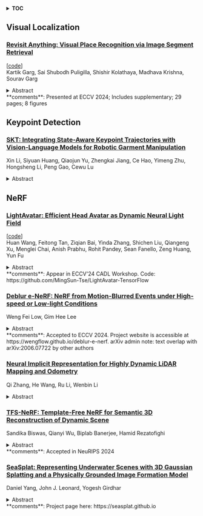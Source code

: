 <details>
  <summary><b>TOC</b></summary>
  <ol>
    <li><a href=#visual-localization>Visual Localization</a></li>
      <ul>
        <li><a href=#Revisit-Anything:-Visual-Place-Recognition-via-Image-Segment-Retrieval>Revisit Anything: Visual Place Recognition via Image Segment Retrieval</a></li>
      </ul>
    </li>
    <li><a href=#keypoint-detection>Keypoint Detection</a></li>
      <ul>
        <li><a href=#SKT:-Integrating-State-Aware-Keypoint-Trajectories-with-Vision-Language-Models-for-Robotic-Garment-Manipulation>SKT: Integrating State-Aware Keypoint Trajectories with Vision-Language Models for Robotic Garment Manipulation</a></li>
      </ul>
    </li>
    <li><a href=#nerf>NeRF</a></li>
      <ul>
        <li><a href=#LightAvatar:-Efficient-Head-Avatar-as-Dynamic-Neural-Light-Field>LightAvatar: Efficient Head Avatar as Dynamic Neural Light Field</a></li>
        <li><a href=#Deblur-e-NeRF:-NeRF-from-Motion-Blurred-Events-under-High-speed-or-Low-light-Conditions>Deblur e-NeRF: NeRF from Motion-Blurred Events under High-speed or Low-light Conditions</a></li>
        <li><a href=#Neural-Implicit-Representation-for-Highly-Dynamic-LiDAR-Mapping-and-Odometry>Neural Implicit Representation for Highly Dynamic LiDAR Mapping and Odometry</a></li>
        <li><a href=#TFS-NeRF:-Template-Free-NeRF-for-Semantic-3D-Reconstruction-of-Dynamic-Scene>TFS-NeRF: Template-Free NeRF for Semantic 3D Reconstruction of Dynamic Scene</a></li>
        <li><a href=#SeaSplat:-Representing-Underwater-Scenes-with-3D-Gaussian-Splatting-and-a-Physically-Grounded-Image-Formation-Model>SeaSplat: Representing Underwater Scenes with 3D Gaussian Splatting and a Physically Grounded Image Formation Model</a></li>
      </ul>
    </li>
  </ol>
</details>

## Visual Localization  

### [Revisit Anything: Visual Place Recognition via Image Segment Retrieval](http://arxiv.org/abs/2409.18049)  
[[code](https://github.com/anyloc/revisit-anything)]  
Kartik Garg, Sai Shubodh Puligilla, Shishir Kolathaya, Madhava Krishna, Sourav Garg  
<details>  
  <summary>Abstract</summary>  
  <ol>  
    Accurately recognizing a revisited place is crucial for embodied agents to localize and navigate. This requires visual representations to be distinct, despite strong variations in camera viewpoint and scene appearance. Existing visual place recognition pipelines encode the "whole" image and search for matches. This poses a fundamental challenge in matching two images of the same place captured from different camera viewpoints: "the similarity of what overlaps can be dominated by the dissimilarity of what does not overlap". We address this by encoding and searching for "image segments" instead of the whole images. We propose to use open-set image segmentation to decompose an image into `meaningful' entities (i.e., things and stuff). This enables us to create a novel image representation as a collection of multiple overlapping subgraphs connecting a segment with its neighboring segments, dubbed SuperSegment. Furthermore, to efficiently encode these SuperSegments into compact vector representations, we propose a novel factorized representation of feature aggregation. We show that retrieving these partial representations leads to significantly higher recognition recall than the typical whole image based retrieval. Our segments-based approach, dubbed SegVLAD, sets a new state-of-the-art in place recognition on a diverse selection of benchmark datasets, while being applicable to both generic and task-specialized image encoders. Finally, we demonstrate the potential of our method to ``revisit anything'' by evaluating our method on an object instance retrieval task, which bridges the two disparate areas of research: visual place recognition and object-goal navigation, through their common aim of recognizing goal objects specific to a place. Source code: https://github.com/AnyLoc/Revisit-Anything.  
  </ol>  
</details>  
**comments**: Presented at ECCV 2024; Includes supplementary; 29 pages; 8 figures  
  
  



## Keypoint Detection  

### [SKT: Integrating State-Aware Keypoint Trajectories with Vision-Language Models for Robotic Garment Manipulation](http://arxiv.org/abs/2409.18082)  
Xin Li, Siyuan Huang, Qiaojun Yu, Zhengkai Jiang, Ce Hao, Yimeng Zhu, Hongsheng Li, Peng Gao, Cewu Lu  
<details>  
  <summary>Abstract</summary>  
  <ol>  
    Automating garment manipulation poses a significant challenge for assistive robotics due to the diverse and deformable nature of garments. Traditional approaches typically require separate models for each garment type, which limits scalability and adaptability. In contrast, this paper presents a unified approach using vision-language models (VLMs) to improve keypoint prediction across various garment categories. By interpreting both visual and semantic information, our model enables robots to manage different garment states with a single model. We created a large-scale synthetic dataset using advanced simulation techniques, allowing scalable training without extensive real-world data. Experimental results indicate that the VLM-based method significantly enhances keypoint detection accuracy and task success rates, providing a more flexible and general solution for robotic garment manipulation. In addition, this research also underscores the potential of VLMs to unify various garment manipulation tasks within a single framework, paving the way for broader applications in home automation and assistive robotics for future.  
  </ol>  
</details>  
  
  



## NeRF  

### [LightAvatar: Efficient Head Avatar as Dynamic Neural Light Field](http://arxiv.org/abs/2409.18057)  
[[code](https://github.com/mingsun-tse/lightavatar-tensorflow)]  
Huan Wang, Feitong Tan, Ziqian Bai, Yinda Zhang, Shichen Liu, Qiangeng Xu, Menglei Chai, Anish Prabhu, Rohit Pandey, Sean Fanello, Zeng Huang, Yun Fu  
<details>  
  <summary>Abstract</summary>  
  <ol>  
    Recent works have shown that neural radiance fields (NeRFs) on top of parametric models have reached SOTA quality to build photorealistic head avatars from a monocular video. However, one major limitation of the NeRF-based avatars is the slow rendering speed due to the dense point sampling of NeRF, preventing them from broader utility on resource-constrained devices. We introduce LightAvatar, the first head avatar model based on neural light fields (NeLFs). LightAvatar renders an image from 3DMM parameters and a camera pose via a single network forward pass, without using mesh or volume rendering. The proposed approach, while being conceptually appealing, poses a significant challenge towards real-time efficiency and training stability. To resolve them, we introduce dedicated network designs to obtain proper representations for the NeLF model and maintain a low FLOPs budget. Meanwhile, we tap into a distillation-based training strategy that uses a pretrained avatar model as teacher to synthesize abundant pseudo data for training. A warping field network is introduced to correct the fitting error in the real data so that the model can learn better. Extensive experiments suggest that our method can achieve new SOTA image quality quantitatively or qualitatively, while being significantly faster than the counterparts, reporting 174.1 FPS (512x512 resolution) on a consumer-grade GPU (RTX3090) with no customized optimization.  
  </ol>  
</details>  
**comments**: Appear in ECCV'24 CADL Workshop. Code:
  https://github.com/MingSun-Tse/LightAvatar-TensorFlow  
  
### [Deblur e-NeRF: NeRF from Motion-Blurred Events under High-speed or Low-light Conditions](http://arxiv.org/abs/2409.17988)  
Weng Fei Low, Gim Hee Lee  
<details>  
  <summary>Abstract</summary>  
  <ol>  
    The stark contrast in the design philosophy of an event camera makes it particularly ideal for operating under high-speed, high dynamic range and low-light conditions, where standard cameras underperform. Nonetheless, event cameras still suffer from some amount of motion blur, especially under these challenging conditions, in contrary to what most think. This is attributed to the limited bandwidth of the event sensor pixel, which is mostly proportional to the light intensity. Thus, to ensure that event cameras can truly excel in such conditions where it has an edge over standard cameras, it is crucial to account for event motion blur in downstream applications, especially reconstruction. However, none of the recent works on reconstructing Neural Radiance Fields (NeRFs) from events, nor event simulators, have considered the full effects of event motion blur. To this end, we propose, Deblur e-NeRF, a novel method to directly and effectively reconstruct blur-minimal NeRFs from motion-blurred events generated under high-speed motion or low-light conditions. The core component of this work is a physically-accurate pixel bandwidth model proposed to account for event motion blur under arbitrary speed and lighting conditions. We also introduce a novel threshold-normalized total variation loss to improve the regularization of large textureless patches. Experiments on real and novel realistically simulated sequences verify our effectiveness. Our code, event simulator and synthetic event dataset will be open-sourced.  
  </ol>  
</details>  
**comments**: Accepted to ECCV 2024. Project website is accessible at
  https://wengflow.github.io/deblur-e-nerf. arXiv admin note: text overlap with
  arXiv:2006.07722 by other authors  
  
### [Neural Implicit Representation for Highly Dynamic LiDAR Mapping and Odometry](http://arxiv.org/abs/2409.17729)  
Qi Zhang, He Wang, Ru Li, Wenbin Li  
<details>  
  <summary>Abstract</summary>  
  <ol>  
    Recent advancements in Simultaneous Localization and Mapping (SLAM) have increasingly highlighted the robustness of LiDAR-based techniques. At the same time, Neural Radiance Fields (NeRF) have introduced new possibilities for 3D scene reconstruction, exemplified by SLAM systems. Among these, NeRF-LOAM has shown notable performance in NeRF-based SLAM applications. However, despite its strengths, these systems often encounter difficulties in dynamic outdoor environments due to their inherent static assumptions. To address these limitations, this paper proposes a novel method designed to improve reconstruction in highly dynamic outdoor scenes. Based on NeRF-LOAM, the proposed approach consists of two primary components. First, we separate the scene into static background and dynamic foreground. By identifying and excluding dynamic elements from the mapping process, this segmentation enables the creation of a dense 3D map that accurately represents the static background only. The second component extends the octree structure to support multi-resolution representation. This extension not only enhances reconstruction quality but also aids in the removal of dynamic objects identified by the first module. Additionally, Fourier feature encoding is applied to the sampled points, capturing high-frequency information and leading to more complete reconstruction results. Evaluations on various datasets demonstrate that our method achieves more competitive results compared to current state-of-the-art approaches.  
  </ol>  
</details>  
  
### [TFS-NeRF: Template-Free NeRF for Semantic 3D Reconstruction of Dynamic Scene](http://arxiv.org/abs/2409.17459)  
Sandika Biswas, Qianyi Wu, Biplab Banerjee, Hamid Rezatofighi  
<details>  
  <summary>Abstract</summary>  
  <ol>  
    Despite advancements in Neural Implicit models for 3D surface reconstruction, handling dynamic environments with arbitrary rigid, non-rigid, or deformable entities remains challenging. Many template-based methods are entity-specific, focusing on humans, while generic reconstruction methods adaptable to such dynamic scenes often require additional inputs like depth or optical flow or rely on pre-trained image features for reasonable outcomes. These methods typically use latent codes to capture frame-by-frame deformations. In contrast, some template-free methods bypass these requirements and adopt traditional LBS (Linear Blend Skinning) weights for a detailed representation of deformable object motions, although they involve complex optimizations leading to lengthy training times. To this end, as a remedy, this paper introduces TFS-NeRF, a template-free 3D semantic NeRF for dynamic scenes captured from sparse or single-view RGB videos, featuring interactions among various entities and more time-efficient than other LBS-based approaches. Our framework uses an Invertible Neural Network (INN) for LBS prediction, simplifying the training process. By disentangling the motions of multiple entities and optimizing per-entity skinning weights, our method efficiently generates accurate, semantically separable geometries. Extensive experiments demonstrate that our approach produces high-quality reconstructions of both deformable and non-deformable objects in complex interactions, with improved training efficiency compared to existing methods.  
  </ol>  
</details>  
**comments**: Accepted in NeuRIPS 2024  
  
### [SeaSplat: Representing Underwater Scenes with 3D Gaussian Splatting and a Physically Grounded Image Formation Model](http://arxiv.org/abs/2409.17345)  
Daniel Yang, John J. Leonard, Yogesh Girdhar  
<details>  
  <summary>Abstract</summary>  
  <ol>  
    We introduce SeaSplat, a method to enable real-time rendering of underwater scenes leveraging recent advances in 3D radiance fields. Underwater scenes are challenging visual environments, as rendering through a medium such as water introduces both range and color dependent effects on image capture. We constrain 3D Gaussian Splatting (3DGS), a recent advance in radiance fields enabling rapid training and real-time rendering of full 3D scenes, with a physically grounded underwater image formation model. Applying SeaSplat to the real-world scenes from SeaThru-NeRF dataset, a scene collected by an underwater vehicle in the US Virgin Islands, and simulation-degraded real-world scenes, not only do we see increased quantitative performance on rendering novel viewpoints from the scene with the medium present, but are also able to recover the underlying true color of the scene and restore renders to be without the presence of the intervening medium. We show that the underwater image formation helps learn scene structure, with better depth maps, as well as show that our improvements maintain the significant computational improvements afforded by leveraging a 3D Gaussian representation.  
  </ol>  
</details>  
**comments**: Project page here: https://seasplat.github.io  
  
  



